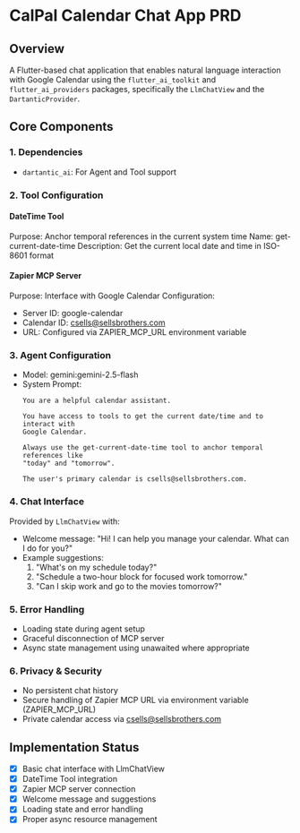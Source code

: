 # CalPal Calendar Chat App PRD

## Overview
A Flutter-based chat application that enables natural language interaction with
Google Calendar using the `flutter_ai_toolkit` and `flutter_ai_providers`
packages, specifically the `LlmChatView` and the `DartanticProvider`.

## Core Components

### 1. Dependencies
- `dartantic_ai`: For Agent and Tool support

### 2. Tool Configuration

#### DateTime Tool
Purpose: Anchor temporal references in the current system time
Name: get-current-date-time
Description: Get the current local date and time in ISO-8601 format

#### Zapier MCP Server
Purpose: Interface with Google Calendar
Configuration:
- Server ID: google-calendar
- Calendar ID: csells@sellsbrothers.com
- URL: Configured via ZAPIER_MCP_URL environment variable

### 3. Agent Configuration
- Model: gemini:gemini-2.5-flash
- System Prompt:
  ```
  You are a helpful calendar assistant.
  
  You have access to tools to get the current date/time and to interact with
  Google Calendar.
  
  Always use the get-current-date-time tool to anchor temporal references like
  "today" and "tomorrow".
  
  The user's primary calendar is csells@sellsbrothers.com.
  ```

### 4. Chat Interface
Provided by `LlmChatView` with:
- Welcome message: "Hi! I can help you manage your calendar. What can I do for you?"
- Example suggestions:
  1. "What's on my schedule today?"
  2. "Schedule a two-hour block for focused work tomorrow."
  3. "Can I skip work and go to the movies tomorrow?"

### 5. Error Handling
- Loading state during agent setup
- Graceful disconnection of MCP server
- Async state management using unawaited where appropriate

### 6. Privacy & Security
- No persistent chat history
- Secure handling of Zapier MCP URL via environment variable (ZAPIER_MCP_URL)
- Private calendar access via csells@sellsbrothers.com

## Implementation Status
- [x] Basic chat interface with LlmChatView
- [x] DateTime Tool integration
- [x] Zapier MCP server connection
- [x] Welcome message and suggestions
- [x] Loading state and error handling
- [x] Proper async resource management